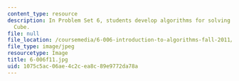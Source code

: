 ```yaml
---
content_type: resource
description: In Problem Set 6, students develop algorithms for solving the 2x2x2 Rubik's
  Cube.
file: null
file_location: /coursemedia/6-006-introduction-to-algorithms-fall-2011/1075c5ac06ae4c2cea8c89e9772da78a_6-006f11.jpg
file_type: image/jpeg
resourcetype: Image
title: 6-006f11.jpg
uid: 1075c5ac-06ae-4c2c-ea8c-89e9772da78a
---
```

